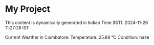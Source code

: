 # My Project

This content is dynamically generated in Indian Time (IST): 2024-11-26 11:27:28 IST


Current Weather in Coimbatore:
Temperature: 25.88 °C
Condition: haze
